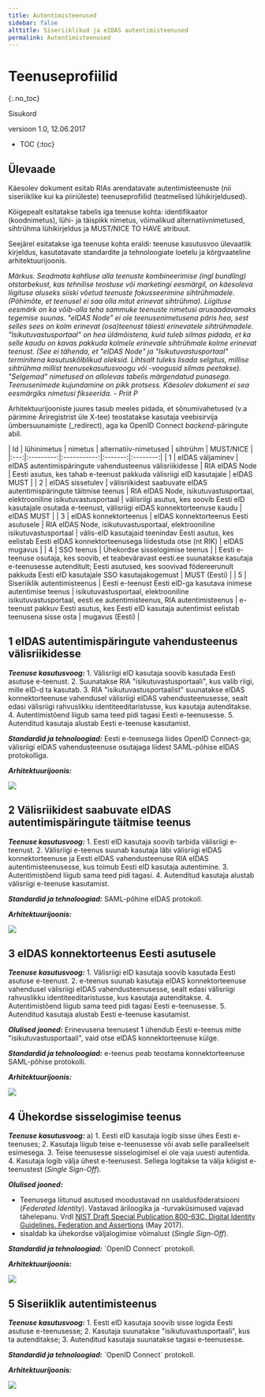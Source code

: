 ```yaml
---
title: Autentimisteenused
sidebar: false
alttitle: Siseriiklikud ja eIDAS autentimisteenused
permalink: Autentimisteenused
---
```


# Teenuseprofiilid
{:.no_toc}

Sisukord 

versioon 1.0, 12.06.2017

* TOC
{:toc}

## Ülevaade

Käesolev dokument esitab RIAs arendatavate autentimisteenuste (nii siseriiklike kui ka piiriüleste) teenuseprofiilid (teatmelised lühikirjeldused).

Kõigepealt esitatakse tabelis iga teenuse kohta: identifikaator (koodnimetus), lühi- ja täispikk nimetus, võimalikud  alternatiivnimetused, sihtrühma lühikirjeldus ja MUST/NICE TO HAVE atribuut.

Seejärel esitatakse iga teenuse kohta eraldi: teenuse kasutusvoo ülevaatlik kirjeldus, kasutatavate standardite ja tehnoloogiate loetelu ja kõrgvaateline arhitektuurijoonis.

_Märkus. Seadmata kahtluse alla teenuste kombineerimise (ingl _bundling_) otstarbekust, kas tehnilise teostuse või marketingi eesmärgil, on käesoleva liigituse aluseks siiski võetud teenuste fokusseerimine sihtrühmadele.  (Põhimõte, et teenusel ei saa olla mitut erinevat sihtrühma). Liigituse eesmärk on ka võib-olla teha sammuke teenuste nimetusi arusaadavamaks tegemise suunas. "eIDAS Node" ei ole teenusenimetusena päris hea, sest selles sees on kolm erinevat (osa)teenust täiesti erinevatele sihtrühmadele. "Isikutuvastusportaal" on hea üldmõistena, kuid tuleb silmas pidada, et ka selle kaudu on kavas pakkuda kolmele erinevale sihtrühmale kolme erinevat teenust. (See ei tähenda, et "eIDAS Node" ja "Isikutuvastusportaal" terminitena kasutuskõlblikud oleksid. Lihtsalt tuleks lisada selgitus, millise sihtrühma millist teenusekasutusvoogu  või -voogusid silmas peetakse). "Selgemad" nimetused on allolevas tabelis märgendatud punasega. Teenusenimede kujundamine on pikk protsess. Käesolev dokument ei sea eesmärgiks nimetusi fikseerida. - Priit P_ 

Arhitektuurijooniste juures tasub meeles pidada, et sõnumivahetused (v.a pärimine Äriregistrist üle X-tee) teostatakse kasutaja veebisirvija ümbersuunamiste (_redirect), aga ka OpenID Connect _backend_-päringute abil.

| Id | lühinimetus | nimetus | alternatiiv-nimetused | sihtrühm | MUST/NICE |
|:---:|:---------:|:-----------:|:-------:|:--------:|
|  1   | eIDAS väljaminev | <span class='Q'>eIDAS autentimispäringute vahendusteenus välisriikidesse</span> | RIA eIDAS Node | Eesti asutus, kes tahab e-teenust pakkuda välisriigi eID kasutajale | eIDAS MUST |
|  2   | eIDAS sissetulev | <span class='Q'>välisriikidest saabuvate eIDAS autentimispäringute täitmise teenus</span> | RIA eIDAS Node, isikutuvastusportaal, elektrooniline isikutuvastusportaal | välisriigi asutus, kes soovib Eesti eID kasutajale osutada e-teenust, välisriigi eIDAS konnektorteenuse kaudu | eIDAS MUST |
|  3   | eIDAS konnektorteenus | <span class='Q'>eIDAS konnektorteenus Eesti asutusele</span> | RIA eIDAS Node, isikutuvastusportaal, elektrooniline isikutuvastusportaal | välis-eID kasutajaid teenindav Eesti asutus, kes eelistab Eesti eIDAS konnektorteenusega liidestuda otse (nt RIK) | eIDAS mugavus |
|  4   | <span class='Q'>SSO teenus</span> | <span class='Q'>Ühekordse sisselogimise teenus</span> |  | Eesti e-teenuse osutaja, kes soovib, et teabeväravast eesti.ee suunatakse kasutaja e-teenusesse autenditult; Eesti asutused, kes soovivad födereerunult pakkuda Eesti eID kasutajale SSO kasutajakogemust | MUST (Eesti) |
|  5   | <span class='Q'>Siseriiklik autentimisteenus</span> | Eesti e-teenust Eesti eID-ga kasutava inimese autentimise teenus | isikutuvastusportaal, elektrooniline isikutuvastusportaal, eesti.ee autentimisteenus, RIA autentimisteenus | e-teenust pakkuv Eesti asutus, kes Eesti eID kasutaja autentimist eelistab teenusena sisse osta |  mugavus (Eesti) |

## 1 eIDAS autentimispäringute vahendusteenus välisriikidesse

***Teenuse kasutusvoog:*** 1. Välisriigi eID kasutaja soovib kasutada Eesti asutuse e-teenust. 2. Suunatakse RIA "isikutuvastusportaali", kus valib riigi, mille eID-d ta kasutab. 3. RIA "isikutuvastusportaalist" suunatakse eIDAS konnektorteenuse vahendusel välisriigi eIDAS vahendusteenusesse, sealt edasi välisriigi rahvuslikku identiteeditaristusse, kus kasutaja autenditakse. 4. Autentimistõend liigub sama teed pidi tagasi Eesti e-teenusesse. 5. Autenditud kasutaja alustab Eesti e-teenuse kasutamist.

***Standardid ja tehnoloogiad:*** Eesti e-teenusega liides OpenID Connect-ga; välisriigi eIDAS vahendusteenuse osutajaga liidest SAML-põhise eIDAS protokolliga.

***Arhitektuurijoonis:***

![](img/Voog1.PNG)

## 2 Välisriikidest saabuvate eIDAS autentimispäringute täitmise teenus

***Teenuse kasutusvoog:*** 1. Eesti eID kasutaja soovib tarbida välisriigi e-teenust. 2. Välisriigi e-teenus suunab kasutaja läbi välisriigi eIDAS konnektorteenuse ja Eesti eIDAS vahendusteenuse RIA eIDAS autentimisteenusesse, kus toimub Eesti eID kasutaja autentimine. 3. Autentimistõend liigub sama teed pidi tagasi. 4. Autenditud kasutaja alustab välisriigi e-teenuse kasutamist.

***Standardid ja tehnoloogiad:*** SAML-põhine eIDAS protokoll.

***Arhitektuurijoonis:***

![](img/Voog2.PNG)

## 3 eIDAS konnektorteenus Eesti asutusele

***Teenuse kasutusvoog:***  1. Välisriigi eID kasutaja soovib kasutada Eesti asutuse e-teenust. 2. e-teenus suunab kasutaja eIDAS konnektorteenuse vahendusel välisriigi eIDAS vahendusteenusesse, sealt edasi välisriigi rahvuslikku identiteeditaristusse, kus kasutaja autenditakse. 4. Autentimistõend liigub sama teed pidi tagasi Eesti e-teenusesse. 5. Autenditud kasutaja alustab Eesti e-teenuse kasutamist.

***Olulised jooned:*** Erinevusena teenusest 1 ühendub Eesti e-teenus mitte "isikutuvastusportaali", vaid otse eIDAS konnektorteenuse külge.

***Standardid ja tehnoloogiad:*** e-teenus peab teostama konnektorteenuse SAML-põhise protokolli. 

***Arhitektuurijoonis:***

![](img/Voog3.PNG)

## 4 Ühekordse sisselogimise teenus

***Teenuse kasutusvoog:*** a) 1. Eesti eID kasutaja logib sisse ühes Eesti e-teenuses; 2. Kasutaja liigub teise e-teenusesse või avab selle paralleelselt esimesega. 3. Teise teenusesse sisselogimisel ei ole vaja uuesti autentida. 4. Kasutaja logib välja ühest e-teenusest. Sellega logitakse ta välja kõigist e-teenustest (_Single Sign-Off_).

***Olulised jooned:***
- Teenusega liitunud asutused moodustavad nn usaldusföderatsiooni (_Federated Identity_). Vastavad äriloogika ja -turvaküsimused vajavad tähelepanu. Vrdl [NIST Draft Special Publication 800-63C. Digital Identity Guidelines. Federation and Assertions](https://pages.nist.gov/800-63-3/sp800-63c.html) (May 2017).
- sisaldab ka ühekordse väljalogimise võimalust (_Single Sign-Off_).

***Standardid ja tehnoloogiad:*** ´OpenID Connect´ protokoll.

***Arhitektuurijoonis:***

![](img/Voog4.PNG)

## 5 Siseriiklik autentimisteenus

***Teenuse kasutusvoog:*** 1. Eesti eID kasutaja soovib sisse logida Eesti asutuse e-teenusesse; 2. Kasutaja suunatakse "isikutuvastusportaali", kus ta autenditakse; 3. Autenditud kasutaja suunatakse tagasi e-teenusesse.

***Standardid ja tehnoloogiad:*** ´OpenID Connect´ protokoll.

***Arhitektuurijoonis:***

![](img/Voog5.PNG)
